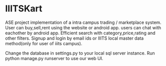 # IIITSKart
ASE project implementation of a intra campus trading / marketplace system.
User can buy,sell,rent using the website or android app.
users can chat with eachother by android app.
Efficient search with category,price,rating and other filters.
Signup and login by email ids or IIITS local master data method(only for user of iiits campus).

Change the database in settings.py to your local sql server instance.
Run 
python manage.py runserver 
to use our web UI.
